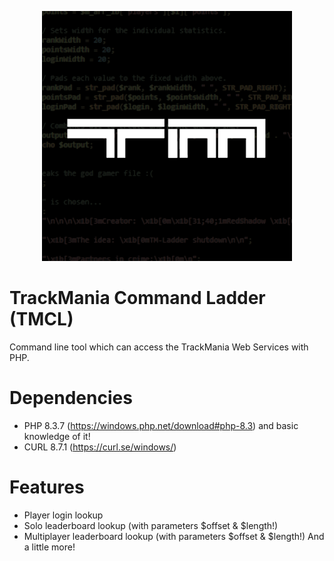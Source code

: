 <p align="center">
  <img width="400" height="400" src="https://raw.githubusercontent.com/RedShadowXD/tmcl/main/image-sq.png">
</p>

# TrackMania Command Ladder (TMCL)
Command line tool which can access the TrackMania Web Services with PHP.

# Dependencies
- PHP 8.3.7 (https://windows.php.net/download#php-8.3) and basic knowledge of it!
- CURL 8.7.1 (https://curl.se/windows/)

# Features
- Player login lookup
- Solo leaderboard lookup (with parameters $offset & $length!)
- Multiplayer leaderboard lookup (with parameters $offset & $length!)
  And a little more!
